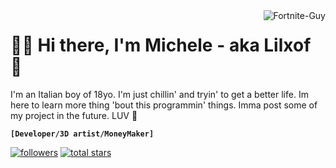 
<img align="right" alt="Fortnite-Guy" src="https://i.kym-cdn.com/photos/images/original/001/857/748/54e.jpg">


# 🏄‍♂️ Hi there, I'm Michele - aka Lilxof 👋 


I'm an Italian boy of 18yo. I'm just chillin' and tryin' to get a better life. Im here to learn more thing 'bout this programmin' things. Imma post some of my project in the future. LUV 👾


**`[Developer/3D artist/MoneyMaker]`**

<p align="left">
  <a href="https://github.com/Phoeyuh?tab=followers">
    <img alt="followers" title="Follow me on Github" src="https://custom-icon-badges.demolab.com/github/followers/Phoeyuh?color=236ad3&labelColor=1155ba&style=for-the-badge&logo=person-add&label=Follow&logoColor=white"/></a>
  <a href="https://github.com/Phoeyuh?tab=repositories&sort=stargazers">
    <img alt="total stars" title="Total stars on GitHub" src="https://custom-icon-badges.demolab.com/github/stars/Phoeyuh?color=55960c&style=for-the-badge&labelColor=488207&logo=star"/></a>
</p>
